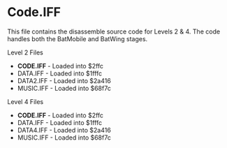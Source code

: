 # Code.IFF
This file contains the disassemble source code for Levels 2 & 4.
The code handles both the BatMobile and BatWing stages.

Level 2 Files
 - **CODE.IFF** - Loaded into $2ffc
 - DATA.IFF - Loaded into $1fffc
 - DATA2.IFF - Loaded into $2a416
 - MUSIC.IFF - Loaded into $68f7c

 Level 4 Files
 - **CODE.IFF** - Loaded into $2ffc
 - DATA.IFF - Loaded into $1fffc
 - DATA4.IFF - Loaded into $2a416
 - MUSIC.IFF - Loaded into $68f7c